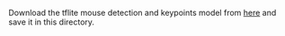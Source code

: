 Download the tflite mouse detection and keypoints model from [here](https://drive.google.com/file/d/1HDKmbRDs9OUlexMEnL1wZQv-czIpuKOm/view?usp=drive_link) and save it in this directory.
